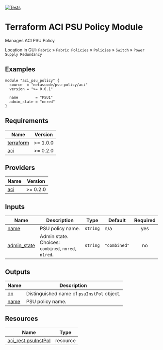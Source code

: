 <!-- BEGIN_TF_DOCS -->
[![Tests](https://github.com/netascode/terraform-aci-psu-policy/actions/workflows/test.yml/badge.svg)](https://github.com/netascode/terraform-aci-psu-policy/actions/workflows/test.yml)

# Terraform ACI PSU Policy Module

Manages ACI PSU Policy

Location in GUI:
`Fabric` » `Fabric Policies` » `Policies` » `Switch` » `Power Supply Redundancy`

## Examples

```hcl
module "aci_psu_policy" {
  source  = "netascode/psu-policy/aci"
  version = ">= 0.0.1"

  name        = "PSU1"
  admin_state = "nnred"
}

```

## Requirements

| Name | Version |
|------|---------|
| <a name="requirement_terraform"></a> [terraform](#requirement\_terraform) | >= 1.0.0 |
| <a name="requirement_aci"></a> [aci](#requirement\_aci) | >= 0.2.0 |

## Providers

| Name | Version |
|------|---------|
| <a name="provider_aci"></a> [aci](#provider\_aci) | >= 0.2.0 |

## Inputs

| Name | Description | Type | Default | Required |
|------|-------------|------|---------|:--------:|
| <a name="input_name"></a> [name](#input\_name) | PSU policy name. | `string` | n/a | yes |
| <a name="input_admin_state"></a> [admin\_state](#input\_admin\_state) | Admin state. Choices: `combined`, `nnred`, `n1red`. | `string` | `"combined"` | no |

## Outputs

| Name | Description |
|------|-------------|
| <a name="output_dn"></a> [dn](#output\_dn) | Distinguished name of `psuInstPol` object. |
| <a name="output_name"></a> [name](#output\_name) | PSU policy name. |

## Resources

| Name | Type |
|------|------|
| [aci_rest.psuInstPol](https://registry.terraform.io/providers/netascode/aci/latest/docs/resources/rest) | resource |
<!-- END_TF_DOCS -->
